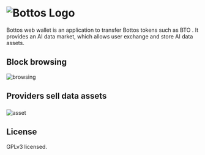# ![Bottos Logo](https://github.com/Bottos-project/wallet/blob/master/pic/logo.png)

Bottos web wallet is an application to transfer Bottos tokens such as BTO . It provides an AI data market, which allows user exchange and store AI data assets.
## Block browsing

![browsing](https://github.com/Bottos-project/wallet/blob/master/pic/browsing.png)

## Providers sell data assets
### 

![asset](https://github.com/Bottos-project/wallet/blob/master/pic/asset.png)

## License
GPLv3 licensed.


